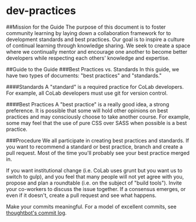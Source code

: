 # dev-practices
##Mission for the Guide
The purpose of this document is to foster community learning by laying down a
collaboration framework for to development standards and best practices. Our
 goal is to inspire a culture of continual learning through knowledge sharing. 
 We seek to create a space where we continually mentor and encourage one
 another to become better developers while respecting each others' knowledge
 and expertise.

##Guide to the Guide
###Best Practices vs. Standards
In this guide, we have two types of documents: "best practices" and "standards."

####Standards
A "standard" is a required practice for CoLab developers. For example, all
CoLab developers must use git for version control.

####Best Practices
A "best practice" is a really good idea, a strong preference. It is possible
that some will hold other opinions on best practices and may consciously choose
to take another course. For example, some may feel that the use of pure CSS
over SASS when possible is a best practice.

###Procedure
We all participate in creating best practices and standards. If you want to
recommend a standard or best practice, branch and create a pull request. Most
of the time you'll probably see your best practice merged in.

If you want institutional change (i.e. CoLab uses grunt but you want us to
switch to gulp), and you feel that many people will not yet agree with you,
propose and plan a roundtable (i.e. on the subject of "build tools"). Invite
your co-workers to discuss the issue together. If a consensus emerges, or even
if it doesn't, create a pull request and see what happens.

Make your commits meaningful. For a model of excellent commits,
see [thoughtbot's commit log](https://github.com/thoughtbot/guides/commits/master).